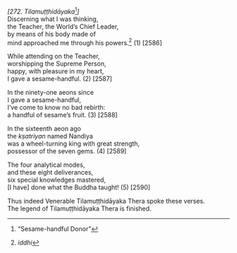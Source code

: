 *\[272. Tilamuṭṭhidāyaka*[^1]*\]*  
Discerning what I was thinking,  
the Teacher, the World’s Chief Leader,  
by means of his body made of  
mind approached me through his powers.[^2] (1) \[2586\]

While attending on the Teacher,  
worshipping the Supreme Person,  
happy, with pleasure in my heart,  
I gave a sesame-handful. (2) \[2587\]

In the ninety-one aeons since  
I gave a sesame-handful,  
I’ve come to know no bad rebirth:  
a handful of sesame’s fruit. (3) \[2588\]

In the sixteenth aeon ago  
the *kṣatriyan* named Nandiya  
was a wheel-turning king with great strength,  
possessor of the seven gems. (4) \[2589\]

The four analytical modes,  
and these eight deliverances,  
six special knowledges mastered,  
\[I have\] done what the Buddha taught! (5) \[2590\]

Thus indeed Venerable Tilamuṭṭhidāyaka Thera spoke these verses.  
The legend of Tilamuṭṭhidāyaka Thera is finished.

[^1]: “Sesame-handful Donor”

[^2]: *iddhi*
